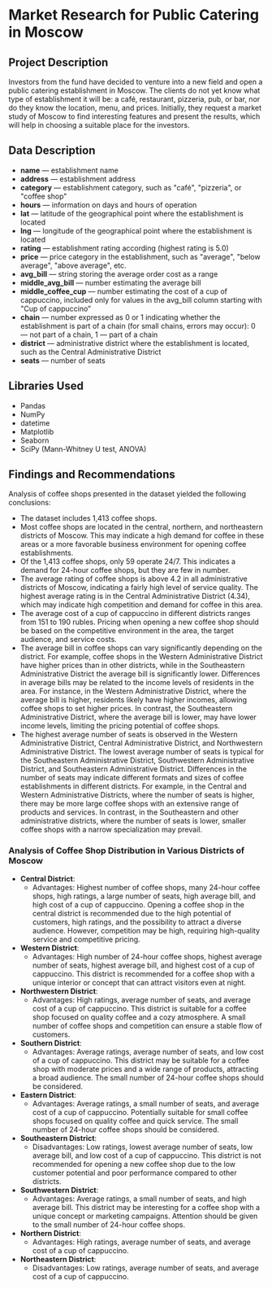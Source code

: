 # Market Research for Public Catering in Moscow

## Project Description
Investors from the fund  have decided to venture into a new field and open a public catering establishment in Moscow. The clients do not yet know what type of establishment it will be: a café, restaurant, pizzeria, pub, or bar, nor do they know the location, menu, and prices. Initially, they request a market study of Moscow to find interesting features and present the results, which will help in choosing a suitable place for the investors.

## Data Description
- **name** — establishment name
- **address** — establishment address
- **category** — establishment category, such as "café", "pizzeria", or "coffee shop"
- **hours** — information on days and hours of operation
- **lat** — latitude of the geographical point where the establishment is located
- **lng** — longitude of the geographical point where the establishment is located
- **rating** — establishment rating according (highest rating is 5.0)
- **price** — price category in the establishment, such as "average", "below average", "above average", etc.
- **avg_bill** — string storing the average order cost as a range
- **middle_avg_bill** — number estimating the average bill
- **middle_coffee_cup** — number estimating the cost of a cup of cappuccino, included only for values in the avg_bill column starting with "Cup of cappuccino”
- **chain** — number expressed as 0 or 1 indicating whether the establishment is part of a chain (for small chains, errors may occur): 0 — not part of a chain, 1 — part of a chain
- **district** — administrative district where the establishment is located, such as the Central Administrative District
- **seats** — number of seats

## Libraries Used
- Pandas
- NumPy
- datetime
- Matplotlib
- Seaborn
- SciPy (Mann-Whitney U test, ANOVA)

## Findings and Recommendations
Analysis of coffee shops presented in the dataset yielded the following conclusions:
- The dataset includes 1,413 coffee shops.
- Most coffee shops are located in the central, northern, and northeastern districts of Moscow. This may indicate a high demand for coffee in these areas or a more favorable business environment for opening coffee establishments.
- Of the 1,413 coffee shops, only 59 operate 24/7. This indicates a demand for 24-hour coffee shops, but they are few in number.
- The average rating of coffee shops is above 4.2 in all administrative districts of Moscow, indicating a fairly high level of service quality. The highest average rating is in the Central Administrative District (4.34), which may indicate high competition and demand for coffee in this area.
- The average cost of a cup of cappuccino in different districts ranges from 151 to 190 rubles. Pricing when opening a new coffee shop should be based on the competitive environment in the area, the target audience, and service costs.
- The average bill in coffee shops can vary significantly depending on the district. For example, coffee shops in the Western Administrative District have higher prices than in other districts, while in the Southeastern Administrative District the average bill is significantly lower. Differences in average bills may be related to the income levels of residents in the area. For instance, in the Western Administrative District, where the average bill is higher, residents likely have higher incomes, allowing coffee shops to set higher prices. In contrast, the Southeastern Administrative District, where the average bill is lower, may have lower income levels, limiting the pricing potential of coffee shops.
- The highest average number of seats is observed in the Western Administrative District, Central Administrative District, and Northwestern Administrative District. The lowest average number of seats is typical for the Southeastern Administrative District, Southwestern Administrative District, and Southeastern Administrative District. Differences in the number of seats may indicate different formats and sizes of coffee establishments in different districts. For example, in the Central and Western Administrative Districts, where the number of seats is higher, there may be more large coffee shops with an extensive range of products and services. In contrast, in the Southeastern and other administrative districts, where the number of seats is lower, smaller coffee shops with a narrow specialization may prevail.

### Analysis of Coffee Shop Distribution in Various Districts of Moscow
- **Central District**:
  - Advantages: Highest number of coffee shops, many 24-hour coffee shops, high ratings, a large number of seats, high average bill, and high cost of a cup of cappuccino. Opening a coffee shop in the central district is recommended due to the high potential of customers, high ratings, and the possibility to attract a diverse audience. However, competition may be high, requiring high-quality service and competitive pricing.
- **Western District**:
  - Advantages: High number of 24-hour coffee shops, highest average number of seats, highest average bill, and highest cost of a cup of cappuccino. This district is recommended for a coffee shop with a unique interior or concept that can attract visitors even at night.
- **Northwestern District**:
  - Advantages: High ratings, average number of seats, and average cost of a cup of cappuccino. This district is suitable for a coffee shop focused on quality coffee and a cozy atmosphere. A small number of coffee shops and competition can ensure a stable flow of customers.
- **Southern District**:
  - Advantages: Average ratings, average number of seats, and low cost of a cup of cappuccino. This district may be suitable for a coffee shop with moderate prices and a wide range of products, attracting a broad audience. The small number of 24-hour coffee shops should be considered.
- **Eastern District**:
  - Advantages: Average ratings, a small number of seats, and average cost of a cup of cappuccino. Potentially suitable for small coffee shops focused on quality coffee and quick service. The small number of 24-hour coffee shops should be considered.
- **Southeastern District**:
  - Disadvantages: Low ratings, lowest average number of seats, low average bill, and low cost of a cup of cappuccino. This district is not recommended for opening a new coffee shop due to the low customer potential and poor performance compared to other districts.
- **Southwestern District**:
  - Advantages: Average ratings, a small number of seats, and high average bill. This district may be interesting for a coffee shop with a unique concept or marketing campaigns. Attention should be given to the small number of 24-hour coffee shops.
- **Northern District**:
  - Advantages: High ratings, average number of seats, and average cost of a cup of cappuccino.
- **Northeastern District**:
  - Disadvantages: Low ratings, average number of seats, and average cost of a cup of cappuccino.
